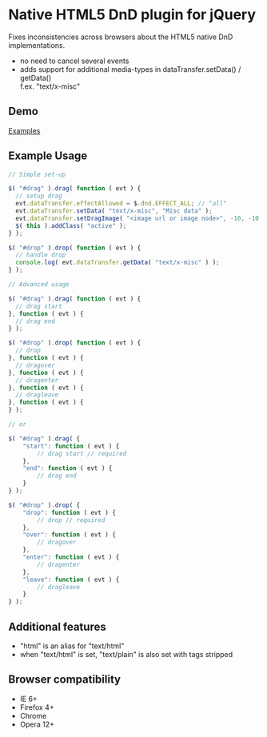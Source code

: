 Native HTML5 DnD plugin for jQuery
==================================

Fixes inconsistencies across browsers about the HTML5 native DnD implementations.

* no need to cancel several events
* adds support for additional media-types in dataTransfer.setData() / getData()  
  f.ex. "text/x-misc"

Demo
----

[Examples](https://github.com/pozs/jQuery-dnd/tree/master/examples "Examples")

Example Usage
-------------

```js
// Simple set-up

$( "#drag" ).drag( function ( evt ) {
  // setup drag
  evt.dataTransfer.effectAllowed = $.dnd.EFFECT_ALL; // "all"
  evt.dataTransfer.setData( "text/x-misc", "Misc data" );
  evt.dataTransfer.setDragImage( "<image url or image node>", -10, -10 );
  $( this ).addClass( "active" );
} );

$( "#drop" ).drop( function ( evt ) {
  // handle drop
  console.log( evt.dataTransfer.getData( "text/x-misc" ) );
} );

// Advanced usage

$( "#drag" ).drag( function ( evt ) {
  // drag start
}, function ( evt ) {
  // drag end
} );

$( "#drop" ).drop( function ( evt ) {
  // drop
}, function ( evt ) {
  // dragover
}, function ( evt ) {
  // dragenter
}, function ( evt ) {
  // dragleave
}, function ( evt ) {
} );

// or

$( "#drag" ).drag( {
    "start": function ( evt ) {
        // drag start // required
    },
    "end": function ( evt ) {
        // drag end
    }
} );

$( "#drop" ).drop( {
    "drop": function ( evt ) {
        // drop // required
    },
    "over": function ( evt ) {
        // dragover
    },
    "enter": function ( evt ) {
        // dragenter
    },
    "leave": function ( evt ) {
        // dragleave
    }
} );

```

Additional features
-------------------

* "html" is an alias for "text/html"
* when "text/html" is set, "text/plain" is also set with tags stripped

Browser compatibility
---------------------

* IE 6+
* Firefox 4+
* Chrome
* Opera 12+
